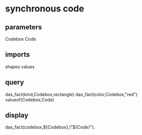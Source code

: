 # synchronous code
## parameters
  Codebox
  Code
## imports
  shapes
  values
## query
  das_fact(kind,Codebox,rectangle)
  das_fact(color,Codebox,"red")
  valueof(Codebox,Code)
## display
das_fact(codebox,${Codebox},\"${Code}\").

